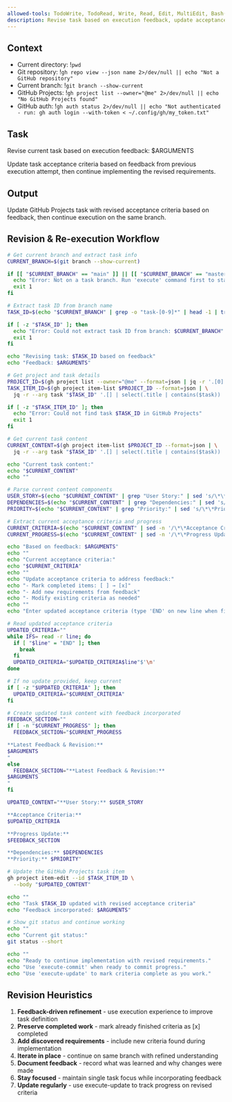 ```yaml
---
allowed-tools: TodoWrite, TodoRead, Write, Read, Edit, MultiEdit, Bash(git *), Bash(gh *), Glob, Grep, LS, WebFetch, WebSearch, Task, mcp__codeloops__*
description: Revise task based on execution feedback, update acceptance criteria, and re-execute
---
```


## Context

- Current directory: !`pwd`
- Git repository: !`gh repo view --json name 2>/dev/null || echo "Not a GitHub repository"`
- Current branch: !`git branch --show-current`
- GitHub Projects: !`gh project list --owner="@me" 2>/dev/null || echo "No GitHub Projects found"`
- GitHub auth: !`gh auth status 2>/dev/null || echo "Not authenticated - run: gh auth login --with-token < ~/.config/gh/my_token.txt"`

## Task

Revise current task based on execution feedback: $ARGUMENTS

Update task acceptance criteria based on feedback from previous execution attempt, then continue implementing the revised requirements.

## Output

Update GitHub Projects task with revised acceptance criteria based on feedback, then continue execution on the same branch.

## Revision & Re-execution Workflow

```bash
# Get current branch and extract task info
CURRENT_BRANCH=$(git branch --show-current)

if [[ "$CURRENT_BRANCH" == "main" ]] || [[ "$CURRENT_BRANCH" == "master" ]]; then
  echo "Error: Not on a task branch. Run 'execute' command first to start a task."
  exit 1
fi

# Extract task ID from branch name
TASK_ID=$(echo "$CURRENT_BRANCH" | grep -o "task-[0-9]*" | head -1 | tr '[:lower:]' '[:upper:]')

if [ -z "$TASK_ID" ]; then
  echo "Error: Could not extract task ID from branch: $CURRENT_BRANCH"
  exit 1
fi

echo "Revising task: $TASK_ID based on feedback"
echo "Feedback: $ARGUMENTS"

# Get project and task details
PROJECT_ID=$(gh project list --owner="@me" --format=json | jq -r '.[0].id')
TASK_ITEM_ID=$(gh project item-list $PROJECT_ID --format=json | \
  jq -r --arg task "$TASK_ID" '.[] | select(.title | contains($task)) | .id')

if [ -z "$TASK_ITEM_ID" ]; then
  echo "Error: Could not find task $TASK_ID in GitHub Projects"
  exit 1
fi

# Get current task content
CURRENT_CONTENT=$(gh project item-list $PROJECT_ID --format=json | \
  jq -r --arg task "$TASK_ID" '.[] | select(.title | contains($task)) | .content.body')

echo "Current task content:"
echo "$CURRENT_CONTENT"
echo ""

# Parse current content components
USER_STORY=$(echo "$CURRENT_CONTENT" | grep "User Story:" | sed 's/\*\*User Story:\*\* //')
DEPENDENCIES=$(echo "$CURRENT_CONTENT" | grep "Dependencies:" | sed 's/\*\*Dependencies:\*\* //')
PRIORITY=$(echo "$CURRENT_CONTENT" | grep "Priority:" | sed 's/\*\*Priority:\*\* //')

# Extract current acceptance criteria and progress
CURRENT_CRITERIA=$(echo "$CURRENT_CONTENT" | sed -n '/\*\*Acceptance Criteria:\*\*/,/\*\*Progress Update:\*\*/p' | head -n -1 | tail -n +2)
CURRENT_PROGRESS=$(echo "$CURRENT_CONTENT" | sed -n '/\*\*Progress Update:\*\*/,/\*\*Dependencies:\*\*/p' | head -n -1 | tail -n +2)

echo "Based on feedback: $ARGUMENTS"
echo ""
echo "Current acceptance criteria:"
echo "$CURRENT_CRITERIA"
echo ""
echo "Update acceptance criteria to address feedback:"
echo "- Mark completed items: [ ] → [x]"
echo "- Add new requirements from feedback"
echo "- Modify existing criteria as needed"
echo ""
echo "Enter updated acceptance criteria (type 'END' on new line when finished):"

# Read updated acceptance criteria
UPDATED_CRITERIA=""
while IFS= read -r line; do
  if [ "$line" = "END" ]; then
    break
  fi
  UPDATED_CRITERIA="$UPDATED_CRITERIA$line"$'\n'
done

# If no update provided, keep current
if [ -z "$UPDATED_CRITERIA" ]; then
  UPDATED_CRITERIA="$CURRENT_CRITERIA"
fi

# Create updated task content with feedback incorporated
FEEDBACK_SECTION=""
if [ -n "$CURRENT_PROGRESS" ]; then
  FEEDBACK_SECTION="$CURRENT_PROGRESS

**Latest Feedback & Revision:**
$ARGUMENTS
"
else
  FEEDBACK_SECTION="**Latest Feedback & Revision:**
$ARGUMENTS
"
fi

UPDATED_CONTENT="**User Story:** $USER_STORY

**Acceptance Criteria:**
$UPDATED_CRITERIA

**Progress Update:**
$FEEDBACK_SECTION

**Dependencies:** $DEPENDENCIES
**Priority:** $PRIORITY"

# Update the GitHub Projects task item
gh project item-edit --id $TASK_ITEM_ID \
  --body "$UPDATED_CONTENT"

echo ""
echo "Task $TASK_ID updated with revised acceptance criteria"
echo "Feedback incorporated: $ARGUMENTS"

# Show git status and continue working
echo ""
echo "Current git status:"
git status --short

echo ""
echo "Ready to continue implementation with revised requirements."
echo "Use 'execute-commit' when ready to commit progress."
echo "Use 'execute-update' to mark criteria complete as you work."
```

## Revision Heuristics

1. **Feedback-driven refinement** - use execution experience to improve task definition
2. **Preserve completed work** - mark already finished criteria as [x] completed
3. **Add discovered requirements** - include new criteria found during implementation
4. **Iterate in place** - continue on same branch with refined understanding
5. **Document feedback** - record what was learned and why changes were made
6. **Stay focused** - maintain single task focus while incorporating feedback
7. **Update regularly** - use execute-update to track progress on revised criteria


